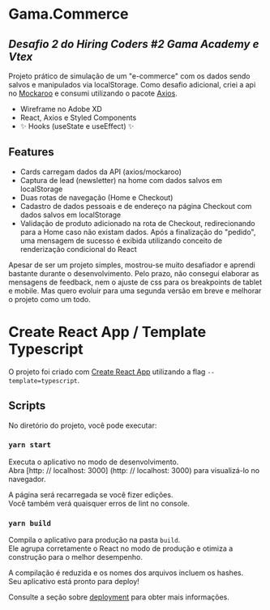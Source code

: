 # Gama.Commerce
## _Desafio 2 do Hiring Coders #2 Gama Academy e Vtex_

Projeto prático de simulação de um "e-commerce" com os dados sendo salvos e manipulados via localStorage. Como desafio adicional, criei a api no [Mockaroo](https://my.api.mockaroo.com/products.json?key=cbf56870) e consumi utilizando o pacote [Axios](https://www.npmjs.com/package/axios).

- Wireframe no Adobe XD
- React, Axios e Styled Components
- ✨ Hooks (useState e useEffect) ✨

## Features

- Cards carregam dados da API (axios/mockaroo)
- Captura de lead (newsletter) na home com dados salvos em localStorage
- Duas rotas de navegação (Home e Checkout)
- Cadastro de dados pessoais e de endereço na página Checkout com dados salvos em localStorage
- Validação de produto adicionado na rota de Checkout, redirecionando para a Home caso não existam dados. Após a finalização do "pedido", uma mensagem de sucesso é exibida utilizando conceito de renderização condicional do React

Apesar de ser um projeto simples, mostrou-se muito desafiador e aprendi bastante durante o desenvolvimento. Pelo prazo, não consegui elaborar as mensagens de feedback, nem o ajuste de css para os breakpoints de tablet e mobile. Mas quero evoluir para uma segunda versão em breve e melhorar o projeto como um todo.

# Create React App / Template Typescript

O projeto foi criado com [Create React App](https://github.com/facebook/create-react-app) utilizando a flag `--template=typescript`.

## Scripts

No diretório do projeto, você pode executar:

### `yarn start`

Executa o aplicativo no modo de desenvolvimento. \
Abra [http: // localhost: 3000] (http: // localhost: 3000) para visualizá-lo no navegador.

A página será recarregada se você fizer edições. \
Você também verá quaisquer erros de lint no console.

### `yarn build`

Compila o aplicativo para produção na pasta `build`. \
Ele agrupa corretamente o React no modo de produção e otimiza a construção para o melhor desempenho.

A compilação é reduzida e os nomes dos arquivos incluem os hashes. \
Seu aplicativo está pronto para deploy!

Consulte a seção sobre [deployment](https://facebook.github.io/create-react-app/docs/deployment) para obter mais informações.
